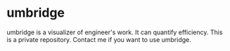# umbridge
umbridge is a visualizer of engineer's work. It can quantify efficiency. This is a private repository. Contact me if you want to use umbridge.
